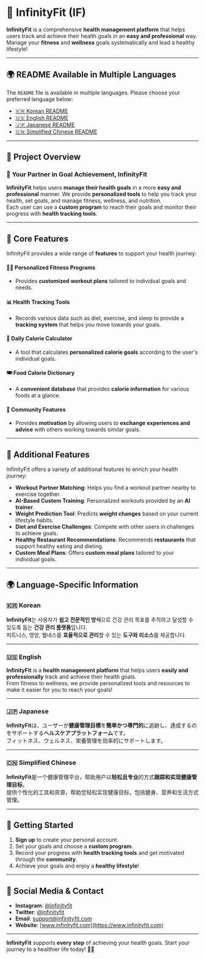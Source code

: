 # 🌟 InfinityFit (IF)

**InfinityFit** is a comprehensive **health management platform** that helps users track and achieve their health goals in an **easy and professional** way.  
Manage your **fitness** and **wellness** goals systematically and lead a healthy lifestyle!

---

## 🌍 README Available in Multiple Languages

The `README` file is available in multiple languages. Please choose your preferred language below:

- [🇰🇷 Korean README](README/README_ko.md)
- [🇺🇸 English README](README/README_en.md)
- [🇯🇵 Japanese README](README/README_ja.md)
- [🇨🇳 Simplified Chinese README](README/README_zh.md)

---

## 📜 Project Overview

### 🌱 **Your Partner in Goal Achievement, InfinityFit**
**InfinityFit** helps users **manage their health goals** in a more **easy and professional** manner. We provide **personalized tools** to help you track your health, set goals, and manage fitness, wellness, and nutrition.  
Each user can use a **custom program** to reach their goals and monitor their progress with **health tracking tools**.

---

## 🏅 Core Features

InfinityFit provides a wide range of **features** to support your health journey:

#### 🏋️‍♀️ **Personalized Fitness Programs**
- Provides **customized workout plans** tailored to individual goals and needs.

#### 📊 **Health Tracking Tools**
- Records various data such as diet, exercise, and sleep to provide a **tracking system** that helps you move towards your goals.

#### 🍎 **Daily Calorie Calculator**
- A tool that calculates **personalized calorie goals** according to the user's individual goals.

#### 🍽️ **Food Calorie Dictionary**
- A **convenient database** that provides **calorie information** for various foods at a glance.

#### 💬 **Community Features**
- Provides **motivation** by allowing users to **exchange experiences and advice** with others working towards similar goals.

---

## 🔧 Additional Features

InfinityFit offers a variety of additional features to enrich your health journey:

- **Workout Partner Matching**: Helps you find a workout partner nearby to exercise together.
- **AI-Based Custom Training**: Personalized workouts provided by an **AI trainer**.
- **Weight Prediction Tool**: Predicts **weight changes** based on your current lifestyle habits.
- **Diet and Exercise Challenges**: Compete with other users in challenges to achieve goals.
- **Healthy Restaurant Recommendations**: Recommends **restaurants** that support healthy eating and dieting.
- **Custom Meal Plans**: Offers **custom meal plans** tailored to your individual goals.

---

## 🌍 Language-Specific Information

<a name="한국어"></a>
### 🇰🇷 **Korean**

**InfinityFit**는 사용자가 **쉽고 전문적인 방식**으로 건강 관리 목표를 추적하고 달성할 수 있도록 돕는 **건강 관리 플랫폼**입니다.  
피트니스, 영양, 웰네스를 **효율적으로 관리**할 수 있는 **도구와 리소스**를 제공합니다.

---

<a name="english"></a>
### 🇺🇸 **English**

**InfinityFit** is a **health management platform** that helps users **easily and professionally** track and achieve their health goals.  
From fitness to wellness, we provide personalized tools and resources to make it easier for you to reach your goals!

---

<a name="日本語"></a>
### 🇯🇵 **Japanese**

**InfinityFit**は、ユーザーが**健康管理目標**を**簡単かつ専門的**に追跡し、達成するのをサポートする**ヘルスケアプラットフォーム**です。  
フィットネス、ウェルネス、栄養管理を効率的にサポートします。

---

<a name="简体中文"></a>
### 🇨🇳 **Simplified Chinese**

**InfinityFit**是一个健康管理平台，帮助用户以**轻松且专业**的方式**跟踪和实现健康管理目标**。  
提供个性化的工具和资源，帮助您轻松实现健康目标，包括健身、营养和生活方式管理。

---

## 🚀 Getting Started

1. **Sign up** to create your personal account.
2. Set your goals and choose a **custom program**.
3. Record your progress with **health tracking tools** and get motivated through the **community**.
4. Achieve your goals and enjoy a **healthy lifestyle**!

---

## 📱 Social Media & Contact

- **Instagram**: [@infinityfit](https://www.instagram.com/infinityfit)
- **Twitter**: [@infinityfit](https://twitter.com/infinityfit)
- **Email**: [support@infinityfit.com](mailto:support@infinityfit.com)
- **Website**: [www.infinityfit.com](https://www.infinityfit.com)

---

**InfinityFit** supports **every step** of achieving your health goals. Start your journey to a healthier life today! 💪🌱
